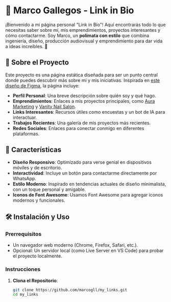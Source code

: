 # 🌟 Marco Gallegos - Link in Bio

¡Bienvenido a mi página personal "Link in Bio"! Aquí encontrarás todo lo que necesitas saber sobre mí, mis emprendimientos, proyectos interesantes y cómo contactarme. Soy Marco, un **polímata con estilo** que combina ingeniería, diseño, producción audiovisual y emprendimiento para dar vida a ideas increíbles. 🚀

## 📖 Sobre el Proyecto

Este proyecto es una página estática diseñada para ser un punto central donde puedes descubrir más sobre mí y mis iniciativas. Inspirada en [este diseño de Figma](https://www.figma.com/community/file/1141011431397667834), la página incluye:

- **Perfil Personal**: Una breve descripción sobre quién soy y qué hago.
- **Emprendimientos**: Enlaces a mis proyectos principales, como [Aura Marketing](https://auramarketing.art/) y [Vanity Nail Salon](https://vanityexperience.mx/).
- **Links Interesantes**: Recursos útiles como encuestas y un bot de IA para interactuar.
- **Trabajos Recientes**: Una galería de mis proyectos más recientes.
- **Redes Sociales**: Enlaces para conectar conmigo en diferentes plataformas.

## 🎨 Características

- **Diseño Responsivo**: Optimizado para verse genial en dispositivos móviles y de escritorio.
- **Interactividad**: Incluye un botón para contactarme directamente por WhatsApp.
- **Estilo Moderno**: Inspirado en tendencias actuales de diseño minimalista, con un toque personal y amigable.
- **Iconos de Font Awesome**: Usamos Font Awesome para agregar iconos modernos y funcionales.

## 🛠️ Instalación y Uso

### Prerrequisitos
- Un navegador web moderno (Chrome, Firefox, Safari, etc.).
- Opcional: Un servidor local (como Live Server en VS Code) para probar el proyecto localmente.

### Instrucciones
1. **Clona el Repositorio**:
   ```bash
   git clone https://github.com/marcogll/my_links.git
   cd my_links
